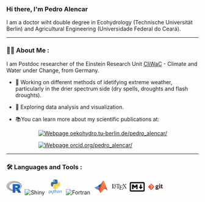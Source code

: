### Hi there, I'm Pedro Alencar

I am a doctor wiht double degree in Ecohydrology (Technische Universität Berlin) and Agricultural Engineering (Universidade Federal do Ceará).

---

### :man_technologist: About Me :


I am Postdoc researcher of the Einstein Research Unit [CliWaC](https://www.cliwac.de/) - Climate and Water under Change, from Germany.

- :microscope: Working on different methods of idetifying extreme weather, particularly in the drier spectrum side (dry spells, droughts and flash droughts).

- :seedling: Exploring data analysis and visualization.

- :books:You can learn more about my scientific publications at: 

      &emsp; &emsp;
[<img src="https://svgsilh.com/svg/1721872.svg" title="Webpage" alt="Webpage" width="25" height="25"/> oekohydro.tu-berlin.de/pedro_alencar/](https://www.oekohydro.tu-berlin.de/menue/team/pedro_alencar/)
   
      &emsp; &emsp;
[<img src="https://orcid.org/assets/vectors/orcid.logo.icon.svg" title="Webpage" alt="Webpage" width="25" height="25"/> orcid.org/pedro_alencar/](https://orcid.org/0000-0001-6221-8580)
                                                      
---
### :hammer_and_wrench: Languages and Tools :

<div>
  <img src="https://github.com/devicons/devicon/blob/master/icons/r/r-original.svg" title="R" alt="R" width="40" height="40"/>&nbsp;
  <img src="https://community.rstudio.com/uploads/default/optimized/3X/4/c/4cb7affc3526a41765d85473f46b0ed136d46c6a_2_431x499.png" title="Shiny" alt="Shiny" width="40" height="40"/>&nbsp;
  <img src="https://github.com/devicons/devicon/blob/master/icons/python/python-original-wordmark.svg" title="Python" alt="Python" width="40" height="40"/>&nbsp;
  <img src="https://upload.wikimedia.org/wikipedia/commons/b/b8/Fortran_logo.svg" title="Fortran" alt="Fortran" width="30" height="30"/>&nbsp;
  <img src="https://github.com/devicons/devicon/blob/master/icons/matlab/matlab-original.svg" title="MATLAB" alt="MATLAB" width="40" height="40"/>&nbsp;
  <img src="https://github.com/devicons/devicon/blob/master/icons/latex/latex-original.svg" title="LaTeX" alt="LaTeX" width="40" height="40"/>&nbsp;
  <img src="https://github.com/devicons/devicon/blob/master/icons/markdown/markdown-original.svg" title="Markdown" alt="Markdown" width="40" height="40"/>&nbsp;
  <img src="https://github.com/devicons/devicon/blob/master/icons/git/git-original-wordmark.svg" title="Git" **alt="Git" width="40" height="40"/>
</div>

<!--
**pedroalencar1/pedroalencar1** is a ✨ _special_ ✨ repository because its `README.md` (this file) appears on your GitHub profile.

Here are some ideas to get you started:

- 🔭 I’m currently working on ...
- 🌱 I’m currently learning ...
- 👯 I’m looking to collaborate on ...
- 🤔 I’m looking for help with ...
- 💬 Ask me about ...
- 📫 How to reach me: ...
- 😄 Pronouns: ...
- ⚡ Fun fact: ...
-->
